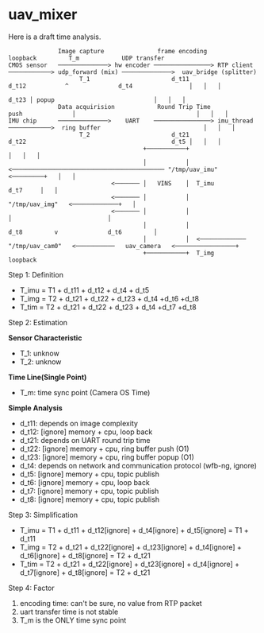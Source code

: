 # uav_mixer 

Here is a draft time analysis.


```
              Image capture               frame encoding                loopback         T_m            UDP transfer
CMOS sensor   ──────────────> hw encoder ────────────────> RTP client ────────────> udp_forward (mix) ──────────────>  uav_bridge (splitter)
                    T_1                       d_t11                       d_t12           ^              d_t4                │   │   │
                                                                                    d_t23 │ popup                            │   │   │
              Data acquirision            Round Trip Time               push              │                                  │   │   │
IMU chip      ──────────────>    UART    ────────────────> imu_thread ────────────>  ring buffer                             │   │   │
                    T_2                       d_t21                       d_t22                                         d_t5 │   │   │
                                      +───────────+                                                                          │   │   │
                                      │           │  <─────────────────────────────────────────── "/tmp/uav_imu"   <─────────+   │   │
                             <─────── │   VINS    │  T_imu                                                              d_t7     │   │
                             <─────── │           │                                               "/tmp/uav_img"   <─────────────+   │
                             <─────── │           │                                                      │                           │
                                      │           │                                         d_t8         v              d_t6         │
                                      │           │  <─────────────  "/tmp/uav_cam0"   <───────────   uav_camera   <─────────────────+
                                      +───────────+  T_img                                                              loopback
```

Step 1: Definition
- T_imu = T1 + d_t11 + d_t12 + d_t4 + d_t5
- T_img = T2 + d_t21 + d_t22 + d_t23 + d_t4 +d_t6 +d_t8
- T_tim = T2 + d_t21 + d_t22 + d_t23 + d_t4 +d_t7 +d_t8

Step 2: Estimation

**Sensor Characteristic**
- T_1: unknow
- T_2: unknow

**Time Line(Single Point)**
- T_m: time sync point (Camera OS Time)

**Simple Analysis**
- d_t11: depends on image complexity
- d_t12: [ignore] memory + cpu, loop back
- d_t21: depends on UART round trip time
- d_t22: [ignore] memory + cpu, ring buffer push (O1)
- d_t23: [ignore] memory + cpu, ring buffer popup (O1)
- d_t4: depends on network and communication protocol (wfb-ng, ignore)
- d_t5: [ignore] memory + cpu, topic publish
- d_t6: [ignore] memory + cpu, loop back
- d_t7: [ignore] memory + cpu, topic publish
- d_t8: [ignore] memory + cpu, topic publish

Step 3: Simplification

- T_imu = T1 + d_t11 + d_t12[ignore] + d_t4[ignore] + d_t5[ignore] = T1 + d_t11
- T_img = T2 + d_t21 + d_t22[ignore] + d_t23[ignore] + d_t4[ignore] + d_t6[ignore] + d_t8[ignore] = T2 + d_t21
- T_tim = T2 + d_t21 + d_t22[ignore] + d_t23[ignore] + d_t4[ignore] + d_t7[ignore] + d_t8[ignore] = T2 + d_t21

Step 4: Factor

1. encoding time: can't be sure, no value from RTP packet
2. uart transfer time is not stable
3. T_m is the ONLY time sync point
